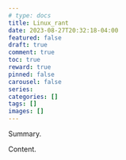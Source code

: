 ```yaml
---
# type: docs 
title: Linux_rant
date: 2023-08-27T20:32:18-04:00
featured: false
draft: true
comment: true
toc: true
reward: true
pinned: false
carousel: false
series:
categories: []
tags: []
images: []
---
```


Summary.

<!--more-->

Content.
